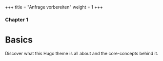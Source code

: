 +++
title = "Anfrage vorbereiten"
weight = 1
+++

### Chapter 1

# Basics

Discover what this Hugo theme is all about and the core-concepts behind it.

